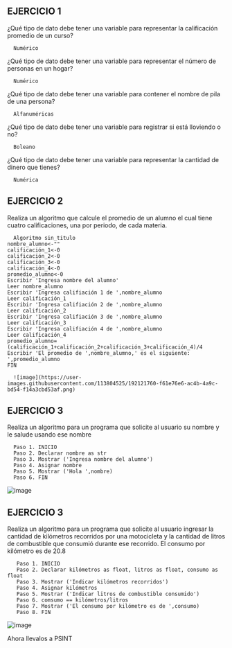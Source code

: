 ## EJERCICIO 1

¿Qué tipo de dato debe tener una variable para representar la calificación promedio de un
curso?

      Numérico

¿Qué tipo de dato debe tener una variable para representar el número de personas en un
hogar?

      Numérico

¿Qué tipo de dato debe tener una variable para contener el nombre de pila de una persona?

      Alfanuméricas

¿Qué tipo de dato debe tener una variable para registrar si está lloviendo o no?

      Boleano

¿Qué tipo de dato debe tener una variable para representar la cantidad de dinero que
tienes?

      Numérica
      
## EJERCICIO 2

Realiza un algoritmo que calcule el promedio de un alumno el cual tiene cuatro calificaciones, una por periodo, de cada materia.

      Algoritmo sin_titulo
	nombre_alumno<-""
	calificación_1<-0
	calificación_2<-0
	calificación_3<-0
	calificación_4<-0
	promedio_alumno<-0
	Escribir 'Ingresa nombre del alumno'
	Leer nombre_alumno
	Escribir 'Ingresa califiación 1 de ',nombre_alumno
	Leer calificación_1
	Escribir 'Ingresa califiación 2 de ',nombre_alumno
	Leer calificación_2
	Escribir 'Ingresa califiación 3 de ',nombre_alumno
	Leer calificación_3	
	Escribir 'Ingresa califiación 4 de ',nombre_alumno
	Leer calificación_4
	promedio_alumno=(calificación_1+calificación_2+calificación_3+calificación_4)/4
	Escribir 'El promedio de ',nombre_alumno,' es el siguiente: ',promedio_alumno
	FIN	
      
      ![image](https://user-images.githubusercontent.com/113804525/192121760-f61e76e6-ac4b-4a9c-bd54-f14a3cbd53af.png)

      
## EJERCICIO 3

Realiza un algoritmo para un programa que solicite al usuario su nombre y le salude usando ese nombre

      Paso 1. INICIO
      Paso 2. Declarar nombre as str
      Paso 3. Mostrar ('Ingresa nombre del alumno')
      Paso 4. Asignar nombre
      Paso 5. Mostrar ('Hola ',nombre)
      Paso 6. FIN
      
![image](https://user-images.githubusercontent.com/113804525/192121754-0ca097cf-e881-44ef-bf59-8b011cb1f3b3.png)

## EJERCICIO 3

Realiza un algoritmo para  un programa que solicite al usuario ingresar la cantidad de kilómetros recorridos por una motocicleta y la cantidad de litros de combustible que consumió durante ese recorrido. El consumo por kilómetro es de 20.8

       Paso 1. INICIO
       Paso 2. Declarar kilómetros as float, litros as float, consumo as float
       Paso 3. Mostrar ('Indicar kilómetros recorridos')
       Paso 4. Asignar kilómetros
       Paso 5. Mostrar ('Indicar litros de combustible consumido')
       Paso 6. comsumo == kilómetros/litros
       Paso 7. Mostrar ('El consumo por kilómetro es de ',consumo)
       Paso 8. FIN
   
![image](https://user-images.githubusercontent.com/113804525/192121729-375e4770-c188-4ef4-9b39-26eca2a92e29.png)

Ahora llevalos a PSINT
